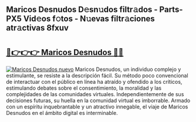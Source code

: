 ## Maricos Desnudos D𝚎sn𝚞dos filtr𝚊dos - Parts-PX5 Vid𝚎os f𝚘tos - N𝚞evas filtr𝚊ciones atr𝚊ctivas 8fxuv

# <h2><a href="http://mbcxae.tromn.icu/?c=Maricos+Desnudos">🔗👉👉👉 Maricos Desnudos 🔗🔗</a></h2>

[![Maricos Desnudos nuevo](https://i.imgur.com/pEAQMta.gif)](http://mbcxae.tromn.icu/?c=Maricos+Desnudos)
Maricos Desnudos, un individuo complejo y estimulante, se resiste a la descripción fácil. Su método poco convencional de interactuar con el público en línea ha atraído y ofendido a los críticos, estimulando debates sobre el consentimiento, la moralidad y las complejidades de las comunidades virtuales. Independientemente de sus decisiones futuras, su huella en la comunidad virtual es imborrable. Armado con un espíritu inquebrantable y un atractivo innegable, el viaje de Maricos Desnudos en el ámbito digital es interminable.
